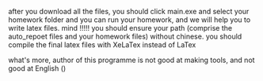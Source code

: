 after you download all the files, you should click main.exe and select your homework folder and you can run your homework, and we will help you to write latex files.
mind !!!!!
you should ensure your path (comprise the auto_repoet files and your homework files) without chinese.
you should compile the final latex files with XeLaTex instead of LaTex

what's more, author of this programme is not good at making tools, and not good at English ()
